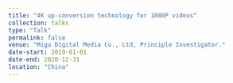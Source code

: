 ```yaml
---
title: "4K up-conversion technology for 1080P videos"
collection: talks
type: "Talk"
permalink: false
venue: "Migu Digital Media Co., Ltd, Principle Investigator."
date-start: 2019-01-01
date-end: 2020-12-31
location: "China"
---
```


